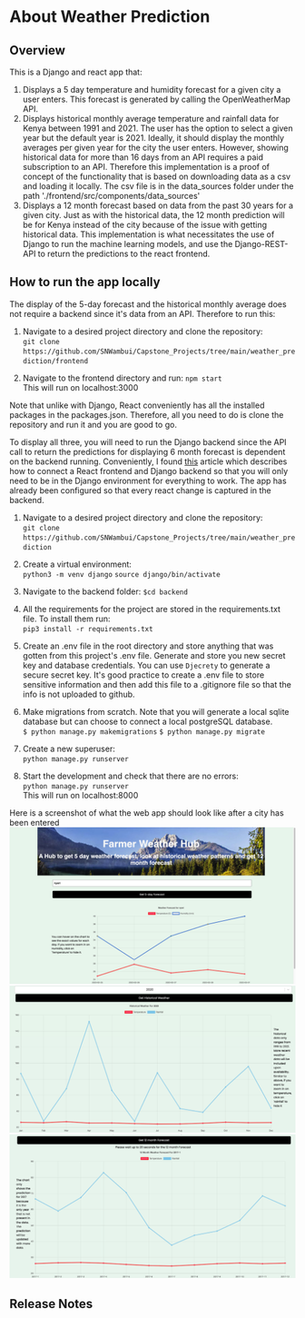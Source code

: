 # About Weather Prediction

## Overview
This is a Django and react app that:
1. Displays a 5 day temperature and humidity forecast for a given city a user enters. This forecast is generated by calling the OpenWeatherMap API. 
2. Displays historical monthly average temperature and rainfall data for Kenya between 1991 and 2021. The user has the option to select a given year but the default year is 2021. Ideally, it should display the monthly averages per given year for the city the user enters. However, showing historical data for more than 16 days from an API requires a paid subscription to an API. Therefore this implementation is a proof of concept of the functionality that is based on downloading data as a csv and loading it locally. The csv file is in the data_sources folder under the path './frontend/src/components/data_sources'
3. Displays a 12 month forecast based on data from the past 30 years for a given city. Just as with the historical data, the 12 month prediction will be for Kenya instead of the city because of the issue with getting historical data. This implementation is what necessitates the use of Django to run the machine learning models, and use the Django-REST-API to return the predictions to the react frontend.

## How to run the app locally
The display of the 5-day forecast and the historical monthly average does not require a backend since it's data from an API. Therefore to run this:
1. Navigate to a desired project directory and clone the repository:<br>
`git clone https://github.com/SNWambui/Capstone_Projects/tree/main/weather_prediction/frontend`

2. Navigate to the frontend directory and run:
`npm start`<br>
This will run on localhost:3000

Note that unlike with Django, React conveniently has all the installed packages in the packages.json. Therefore, all you need to do is clone the repository and run it and you are good to go. 

To display all three, you will need to run the Django backend since the API call to return the predictions for displaying 6 month forecast is dependent on the backend running. Conveniently, I found [this](https://fractalideas.com/blog/making-react-and-django-play-well-together-hybrid-app-model/#fnref:7) article which describes how to connect a React frontend and Django backend so that you will only need to be in the Django environment for everything to work. The app has already been configured so that every react change is captured in the backend.


1. Navigate to a desired project directory and clone the repository:<br>
`git clone https://github.com/SNWambui/Capstone_Projects/tree/main/weather_prediction`

2. Create a virtual environment:<br>
`python3 -m venv django`
`source django/bin/activate`

3. Navigate to the backend folder:
`$cd backend`

4. All the requirements for the project are stored in the requirements.txt file. To install them run:<br>
`pip3 install -r requirements.txt`

5. Create an .env file in the root directory and store anything that was gotten from this project's .env file. Generate and store you new secret key and database credentials. You can use `Djecrety` to generate a secure secret key. It's good practice to create a .env file to store sensitive information and then add this file to a .gitignore file so that the info is not uploaded to github.

6. Make migrations from scratch. Note that you will generate a local sqlite database but can choose to connect a local postgreSQL database.<br>
`$ python manage.py makemigrations`
`$ python manage.py migrate`

7. Create a new superuser:<br>
`python manage.py runserver`

8. Start the development and check that there are no errors:<br>
`python manage.py runserver`<br>
This will run on localhost:8000

Here is a screenshot of what the web app should look like after a city has been entered
![](5-day-forecast.png)
![](Historical_weather.png)
![](12-Month-Forecast.png)

## Release Notes
